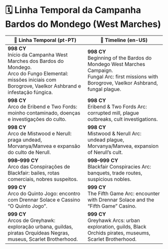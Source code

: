 # 🗓️ Linha Temporal da Campanha Bardos do Mondego (West Marches)

| 📖 Linha Temporal (pt-PT)                                                                                   | 📖 Timeline (en-US)                                                                                     |
| ---------------------------------------------------------------------------------------------------------- | ------------------------------------------------------------------------------------------------------- |
| **998 CY**<br>Início da Campanha West Marches dos Bardos do Mondego.<br>Arco do Fungo Elemental: missões iniciais com Borogrove, Vaelkor Ashbrand e infestação fúngica. | **998 CY**<br>Beginning of the Bardos do Mondego West Marches Campaign.<br>Fungal Arc: first missions with Borogrove, Vaelkor Ashbrand, fungal plague. |
| **998 CY**<br>Arco de Eribend e Two Fords: moinho contaminado, doenças e investigações do culto.           | **998 CY**<br>Eribend & Two Fords Arc: corrupted mill, plague outbreaks, cult investigations.            |
| **998 CY**<br>Arco de Mistwood e Nerull: praga undead, Morvanya/Manvea e expansão do culto de Nerull.       | **998 CY**<br>Mistwood & Nerull Arc: undead plague, Morvanya/Manvea, expansion of Nerull’s cult.         |
| **998–999 CY**<br>Arco das Conspirações de Blackfair: bailes, rotas comerciais, nobres suspeitos.          | **998–999 CY**<br>Blackfair Conspiracies Arc: banquets, trade routes, suspicious nobles.                 |
| **999 CY**<br>Arco do Quinto Jogo: encontro com Drennar Solace e Cassino “O Quinto Jogo”.                  | **999 CY**<br>The Fifth Game Arc: encounter with Drennar Solace and the “Fifth Game” Casino.             |
| **999 CY**<br>Arcos de Greyhawk: exploração urbana, guildas, piratas Orquídeas Negras, museus, Scarlet Brotherhood. | **999 CY**<br>Greyhawk Arcs: urban exploration, guilds, Black Orchids pirates, museums, Scarlet Brotherhood. |

